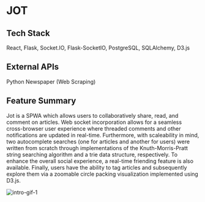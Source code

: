 # JOT

## Tech Stack
React, Flask, Socket.IO, Flask-SocketIO, PostgreSQL, SQLAlchemy, D3.js

## External APIs
Python Newspaper (Web Scraping)

## Feature Summary

Jot is a SPWA which allows users to collaboratively share, read, and comment on articles. Web socket incorporation allows for a seamless cross-browser user experience where threaded comments and other notifications are updated in real-time. Furthermore, with scaleability in mind, two autocomplete searches (one for articles and another for users) were written from scratch through implementations of the Knuth-Morris-Pratt string searching algorithm and a trie data structure, respectively. To enhance the overall social experience, a real-time friending feature is also available. Finally, users have the ability to tag articles and subsequently explore them via a zoomable circle packing visualization implemented using D3.js.

![intro-gif-1](https://github.com/li-lauren/JOT/blob/master/gifs/jot_intro_1.gif)